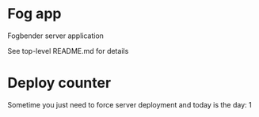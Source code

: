 # Fog app

Fogbender server application

See top-level README.md for details

# Deploy counter

Sometime you just need to force server deployment and today is the day: 1
